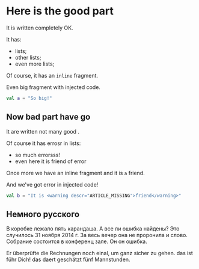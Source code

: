 # Here is the good part

It is written completely OK.

It has:
* lists;
* other lists;
* even more lists;

Of course, it has an `inline` fragment.

Even big fragment with injected code.
```kotlin
val a = "So big!"
```

## Now bad part have <warning descr="HAVE_PART_AGREEMENT">go</warning>

It <warning descr="IT_VBZ">are</warning> written not <warning descr="MANY_NN_U">many good</warning> .

Of <warning descr="MISSING_COMMA_AFTER_INTRODUCTORY_PHRASE">course it</warning> has <warning descr="MORFOLOGIK_RULE_EN_US">errosr</warning> in lists:
* so much <warning descr="MORFOLOGIK_RULE_EN_US">errorsss</warning>!
* even here it is <warning descr="ARTICLE_MISSING">friend</warning> of error

Once more we have an inline <warning descr="COMMA_BEFORE_AND">fragment and</warning> it is `a` friend.

And we've got error in injected code!
```kotlin
val b = "It is <warning descr="ARTICLE_MISSING">friend</warning>"
```

## Немного русского

В коробке лежало <warning descr="Sklonenije_NUM_NN">пять карандаша</warning>.
<warning descr="SENTENCE_WHITESPACE">А</warning> <warning descr="grammar_vse_li_noun">все ли ошибка</warning> найдены?
<warning descr="SENTENCE_WHITESPACE">Это</warning> случилось <warning descr="INVALID_DATE">31 ноября</warning> 2014 г.
<warning descr="SENTENCE_WHITESPACE">За</warning> весь вечер она <warning descr="ne_proronila_ni">не проронила и слово</warning>.
<warning descr="SENTENCE_WHITESPACE">Собрание</warning> состоится в <warning descr="RU_COMPOUNDS">конференц зале</warning>.
<warning descr="WORD_REPEAT_RULE">Он он</warning> ошибка.

Er überprüfte die Rechnungen noch <warning descr="MORFOLOGIK_RULE_EN_US">einal</warning>, um ganz <warning descr="COMPOUND_INFINITIV_RULE">sicher zu gehen</warning>.
das ist <warning descr="FUEHR_FUER">führ</warning> Dich!
das <warning descr="MORFOLOGIK_RULE_EN_US">daert</warning> geschätzt fünf <warning descr="MANNSTUNDE">Mannstunden</warning>.
